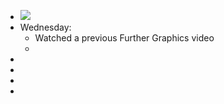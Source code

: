 - ![](local://C:/Users/malac/remnote/Malachy_O'Connor/files/2EvOhDCrSfHdp7_UCXVQD2mq8fo0gsvjavEwzaYwWnCI1mV5m97s7ICNT_7CR05g2zLF6Vb6X6tGZdqf8cKMCSTehLL6Nd2TGyzXe9MdFDZ5XP-7TYclKRClrr2Lptja.png) 
- Wednesday:
    - Watched a previous Further Graphics video
    - 
- 
- 
- 
- 
